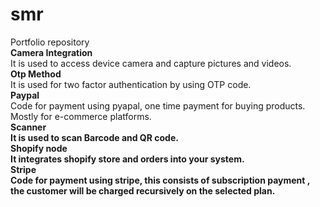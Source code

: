 # smr
Portfolio repository </br>
**Camera Integration** </br>
It is used to access device camera and capture pictures and videos. </br>
<b> Otp Method </b> </br>
It is used for two factor authentication by using OTP code. </br>
<b>Paypal</b> </br>
Code for payment using pyapal, one time payment for buying products. Mostly for e-commerce platforms. </br>
<b>Scanner</br>
It is used to scan Barcode and QR code.</br>
<b>Shopify node</b></br>
It integrates shopify store and orders into your system.</br>
<b>Stripe</b></br>
Code for payment using stripe, this consists of subscription payment , the customer will be charged recursively on the selected plan. </br>
